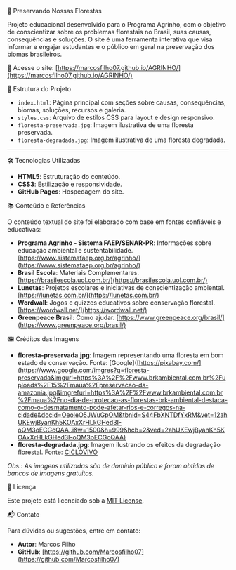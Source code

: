 🌳 Preservando Nossas Florestas

Projeto educacional desenvolvido para o Programa Agrinho, com o objetivo de conscientizar sobre os problemas florestais no Brasil, suas causas, consequências e soluções. O site é uma ferramenta interativa que visa informar e engajar estudantes e o público em geral na preservação dos biomas brasileiros.

🔗 Acesse o site: [https://marcosfilho07.github.io/AGRINHO/](https://marcosfilho07.github.io/AGRINHO/)

 📁 Estrutura do Projeto

- `index.html`: Página principal com seções sobre causas, consequências, biomas, soluções, recursos e galeria.
- `styles.css`: Arquivo de estilos CSS para layout e design responsivo.
- `floresta-preservada.jpg`: Imagem ilustrativa de uma floresta preservada.
- `floresta-degradada.jpg`: Imagem ilustrativa de uma floresta degradada.

---

 🛠️ Tecnologias Utilizadas

- **HTML5**: Estruturação do conteúdo.
- **CSS3**: Estilização e responsividade.
- **GitHub Pages**: Hospedagem do site.


📚 Conteúdo e Referências

O conteúdo textual do site foi elaborado com base em fontes confiáveis e educativas:

- **Programa Agrinho - Sistema FAEP/SENAR-PR**: Informações sobre educação ambiental e sustentabilidade. [https://www.sistemafaep.org.br/agrinho/](https://www.sistemafaep.org.br/agrinho/)
- **Brasil Escola**: Materiais Complementares. [https://brasilescola.uol.com.br/](https://brasilescola.uol.com.br/)
- **Lunetas**: Projetos escolares e iniciativas de conscientização ambiental. [https://lunetas.com.br/](https://lunetas.com.br/)
- **Wordwall**: Jogos e quizzes educativos sobre conservação florestal. [https://wordwall.net/](https://wordwall.net/)
- **Greenpeace Brasil**: Como ajudar. [https://www.greenpeace.org/brasil/](https://www.greenpeace.org/brasil/)

 🖼️ Créditos das Imagens

- **floresta-preservada.jpg**: Imagem representando uma floresta em bom estado de conservação. Fonte: [Google]([https://pixabay.com/](https://www.google.com/imgres?q=floresta-preservada&imgurl=https%3A%2F%2Fwww.brkambiental.com.br%2Fuploads%2F15%2Fmaua%2Fpreservacao-da-amazonia.jpg&imgrefurl=https%3A%2F%2Fwww.brkambiental.com.br%2Fmaua%2Fno-dia-de-protecao-as-florestas-brk-ambiental-destaca-como-o-desmatamento-pode-afetar-rios-e-corregos-na-cidade&docid=OeoleO5JWuGpOM&tbnid=S44FbXNTDfYxRM&vet=12ahUKEwjByanKh5KOAxXrHLkGHed3I-oQM3oECGoQAA..i&w=1500&h=999&hcb=2&ved=2ahUKEwjByanKh5KOAxXrHLkGHed3I-oQM3oECGoQAA)
- **floresta-degradada.jpg**: Imagem ilustrando os efeitos da degradação florestal. Fonte: [CICLOVIVO](https://ciclovivo.com.br/planeta/meio-ambiente/inpe-desmatamento-quatro-biomas/)

*Obs.: As imagens utilizadas são de domínio público e foram obtidas de bancos de imagens gratuitos.*


📄 Licença

Este projeto está licenciado sob a [MIT License](LICENSE).

 📬 Contato

Para dúvidas ou sugestões, entre em contato:

- **Autor**: Marcos Filho
- **GitHub**: [https://github.com/Marcosfilho07](https://github.com/Marcosfilho07)
